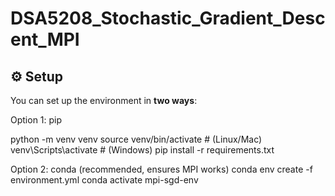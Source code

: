 # DSA5208_Stochastic_Gradient_Descent_MPI



## ⚙️ Setup

You can set up the environment in **two ways**:  

Option 1: pip

python -m venv venv
source venv/bin/activate   # (Linux/Mac)
venv\Scripts\activate      # (Windows)
pip install -r requirements.txt

Option 2: conda (recommended, ensures MPI works)
conda env create -f environment.yml
conda activate mpi-sgd-env